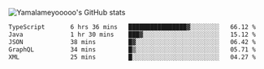 ![Yamalameyooooo's GitHub stats](https://github-readme-stats.vercel.app/api?username=yamalameyooooo&theme=transparent&show_icons=true\&show=reviews,discussions_started,discussions_answered,prs_merged,prs_merged_percentage)

<!--START_SECTION:waka-->

```txt
TypeScript       6 hrs 36 mins   ████████████████▓░░░░░░░░   66.12 %
Java             1 hr 30 mins    ███▓░░░░░░░░░░░░░░░░░░░░░   15.12 %
JSON             38 mins         █▓░░░░░░░░░░░░░░░░░░░░░░░   06.42 %
GraphQL          34 mins         █▒░░░░░░░░░░░░░░░░░░░░░░░   05.71 %
XML              25 mins         █░░░░░░░░░░░░░░░░░░░░░░░░   04.27 %
```

<!--END_SECTION:waka-->
